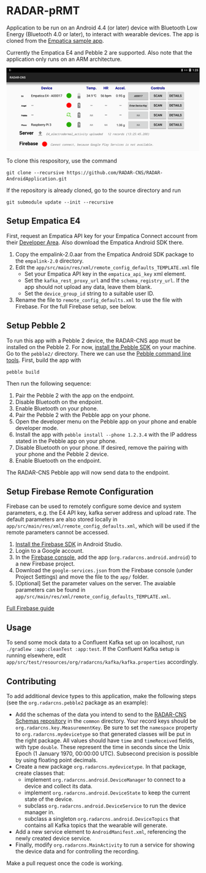 # RADAR-pRMT

Application to be run on an Android 4.4 (or later) device with Bluetooth Low Energy (Bluetooth 4.0 or later), to interact with wearable devices. The app is cloned from the [Empatica sample app][2].

Currently the Empatica E4 and Pebble 2 are supported. Also note that the application only runs on an ARM architecture.

![Screenshot](/man/screen20161215_edited.png?raw=True "Screenshot 2016-12-15")

To clone this respository, use the command

```shell
git clone --recursive https://github.com/RADAR-CNS/RADAR-AndroidApplication.git
```

If the repository is already cloned, go to the source directory and run

```shell
git submodule update --init --recursive
```

## Setup Empatica E4

First, request an Empatica API key for your Empatica Connect account from their [Developer Area][1]. Also download the Empatica Android SDK there.

1. Copy the empalink-2.0.aar from the Empatica Android SDK package to the `empalink-2.0` directory.
2. Edit the `app/src/main/res/xml/remote_config_defaults_TEMPLATE.xml` file
	- Set your Empatica API key in the `empatica_api_key` xml element.
 	- Set the `kafka_rest_proxy_url` and the `schema_registry_url`. If the app should not upload any data, leave them blank.
	- Set the `device_group_id` string to a suitable user ID.
3. Rename the file to `remote_config_defaults.xml` to use the file with Firebase. For the full Firebase setup, see below.

[1]: https://www.empatica.com/connect/developer.php
[2]: https://github.com/empatica/empalink-sample-project-android

## Setup Pebble 2

To run this app with a Pebble 2 device, the RADAR-CNS app must be installed on the Pebble 2. For now, [install the Pebble SDK](https://developer.pebble.com/sdk/install/) on your machine. Go to the `pebble2/` directory. There we can use the [Pebble command line tools](https://developer.pebble.com/guides/tools-and-resources/pebble-tool/). First, build the app with
```shell
pebble build
```
Then run the following sequence:

1. Pair the Pebble 2 with the app on the endpoint.
2. Disable Bluetooth on the endpoint.
3. Enable Bluetooth on your phone.
4. Pair the Pebble 2 with the Pebble app on your phone.
5. Open the developer menu on the Pebble app on your phone and enable developer mode.
6. Install the app with `pebble install --phone 1.2.3.4` with the IP address stated in the Pebble app on your phone.
7. Disable Bluetooth on your phone. If desired, remove the pairing with your phone and the Pebble 2 device.
8. Enable Bluetooth on the endpoint.

The RADAR-CNS Pebble app will now send data to the endpoint.

## Setup Firebase Remote Configuration
Firebase can be used to remotely configure some device and system parameters, e.g. the E4 API key, kafka server address and upload rate. The default parameters are also stored locally in `app/src/main/res/xml/remote_config_defaults.xml`, which will be used if the remote parameters cannot be accessed.

1. [Install the Firebase SDK](https://firebase.google.com/docs/android/setup) in Android Studio.
2. Login to a Google account.
3. In the [Firebase console](https://console.firebase.google.com/), add the app (`org.radarcns.android.android`) to a new Firebase project.
4. Download the `google-services.json` from the Firebase console (under Project Settings) and move the file to the `app/` folder. 
5. [Optional] Set the parameter values on the server. The avaiable parameters can be found in `app/src/main/res/xml/remote_config_defaults_TEMPLATE.xml`.

[Full Firebase guide](https://firebase.google.com/docs/remote-config/use-config-android)

## Usage

To send some mock data to a Confluent Kafka set up on localhost, run `./gradlew :app:cleanTest :app:test`. If the Confluent Kafka setup is running elsewhere, edit `app/src/test/resources/org/radarcns/kafka/kafka.properties` accordingly.

## Contributing

To add additional device types to this application, make the following steps (see the `org.radarcns.pebble2` package as an example):

- Add the schemas of the data you intend to send to the [RADAR-CNS Schemas repository](https://github.com/RADAR-CNS/RADAR-Schemas) in the `common` directory. Your record keys should be `org.radarcns.key.MeasurementKey`. Be sure to set the `namespace` property to `org.radarcns.mydevicetype` so that generated classes will be put in the right package. All values should have `time` and `timeReceived` fields, with type `double`. These represent the time in seconds since the Unix Epoch (1 January 1970, 00:00:00 UTC). Subsecond precision is possible by using floating point decimals.
- Create a new package `org.radarcns.mydevicetype`. In that package, create classes that:
  - implement `org.radarcns.android.DeviceManager` to connect to a device and collect its data.
  - implement `org.radarcns.android.DeviceState` to keep the current state of the device.
  - subclass `org.radarcns.android.DeviceService` to run the device manager in.
  - subclass a singleton `org.radarcns.android.DeviceTopics` that contains all Kafka topics that the wearable will generate.
- Add a new service element to `AndroidManifest.xml`, referencing the newly created device service.
- Finally, modify `org.radarcns.MainActivity` to run a service for showing the device data and for controlling the recording.

Make a pull request once the code is working.
